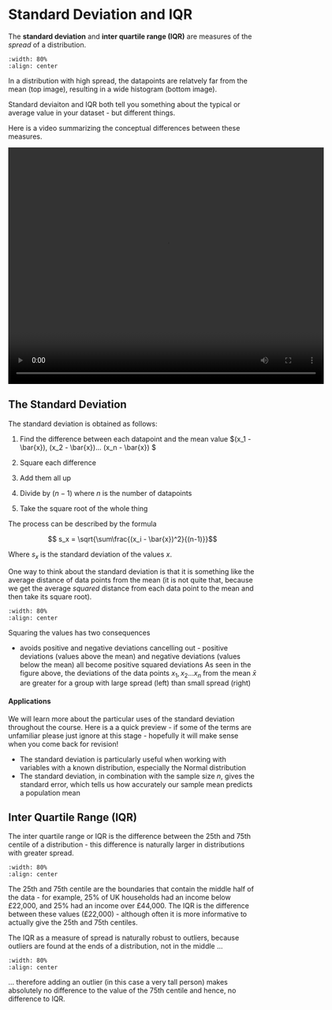 #  Standard Deviation and IQR

The **standard deviation** and **inter quartile range (IQR)** are measures of the *spread* of a distribution.

```{image} https://raw.githubusercontent.com/jillxoreilly/StatsCourseBook_2024/main/images/MT_wk1_spread.png
:width: 80%
:align: center
```

In a distribution with high spread, the datapoints are relatvely far from the mean (top image), resulting in a wide histogram (bottom image).

Standard deviaiton and IQR both tell you something about the typical or average value in your dataset - but different things.

Here is a video summarizing the conceptual differences between these measures.

<center>
<video width="640" height="480" controls> <source  src="http://46.32.240.35/jillxoreilly.com/video/MT_wk1_spread.mp4"></video>
</center>

## The Standard Deviation

The standard deviation is obtained as follows:

1. Find the difference between each datapoint and the mean value $(x_1 - \bar{x}), (x_2 - \bar{x})... (x_n - \bar{x}) $

2. Square each difference

3. Add them all up 

4. Divide by ($n-1$) where $n$ is the number of datapoints

5. Take the square root of the whole thing


The process can be described by the formula

$$ s_x  = \sqrt{\sum\frac{(x_i - \bar{x})^2}{(n-1)}}$$

Where $s_x$ is the standard deviation of the values $x$.

One way to think about the standard deviation is that it is something like the average distance of data points from the mean (it is not quite that, because we get the average *squared* distance from each data point to the mean and then take its square root).

```{image} https://raw.githubusercontent.com/jillxoreilly/StatsCourseBook_2024/main/images/MT_wk1_stdev.png
:width: 80%
:align: center
```

Squaring the values has two consequences
* avoids positive and negative deviations cancelling out - positive deviations (values above the mean) and negative deviations (values below the mean) all become positive squared deviations 
As seen in the figure above, the deviations of the data points $x_1, x_2... x_n$ from the mean $\bar{x}$ are greater for a group with large spread (left) than small spread (right)

#### Applications

We will learn more about the particular uses of the standard deviation throughout the course. Here is a a quick preview - if some of the terms are unfamiliar please just ignore at this stage - hopefully it will make sense when you come back for revision!

* The standard deviation is particularly useful when working with variables with a known distribution, especially the Normal distribution
* The standard deviation, in combination with the sample size $n$, gives the standard error, which tells us how accurately our sample mean predicts a population mean


## Inter Quartile Range (IQR)

The inter quartile range or IQR is the difference between the 25th and 75th centile of a distribution - this difference is naturally larger in distributions with greater spread.

```{image} https://raw.githubusercontent.com/jillxoreilly/StatsCourseBook_2024/main/images/MT_wk1_IQR.png
:width: 80%
:align: center
```
The 25th and 75th centile are the boundaries that contain the middle half of the data - for example, 25% of UK households had an income below £22,000, and 25% had an income over £44,000. The IQR is the difference between these values (£22,000) - although often it is more informative to actually give the 25th and 75th centiles.

The IQR as a measure of spread is naturally robust to outliers, because outliers are found at the ends of a distribution, not in the middle ...

```{image} https://raw.githubusercontent.com/jillxoreilly/StatsCourseBook_2024/main/images/MT_wk1_IQRoutlier.png
:width: 80%
:align: center
```
... therefore adding an outlier (in this case a very tall person) makes absolutely no difference to the value of the 75th centile and hence, no difference to IQR.


